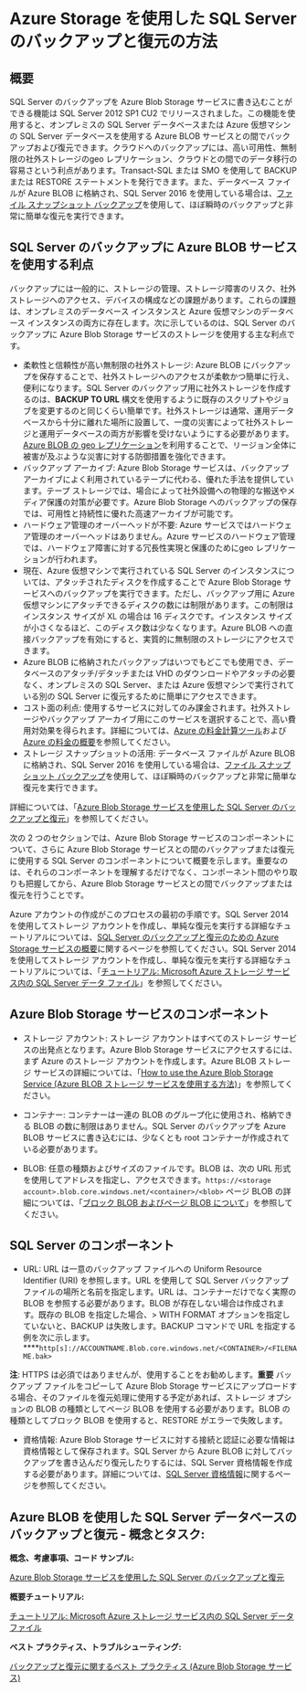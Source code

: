 <properties
	pageTitle="Azure Storage を使用した SQL Server のバックアップと復元の方法 | Microsoft Azure"
	description="SQL Server および SQL Database を Azure Storage にバックアップします。SQL データベースを Azure Storage にバックアップすることのメリットについて、また SQL Server および Azure Storage のどのコンポーネントが必要かについて説明します。"
	services="sql-database, virtual-machines"
	documentationCenter=""
	authors="carlrabeler"
	manager="jeffreyg"
	editor="tysonn"/>

<tags
	ms.service="sql-database"
	ms.workload="data-management"
	ms.tgt_pltfrm="na"
	ms.devlang="vm-windows-sql-server"
	ms.topic="article"
	ms.date="10/20/2015"
	ms.author="carlrab"/>



# Azure Storage を使用した SQL Server のバックアップと復元の方法

## 概要

SQL Server のバックアップを Azure Blob Storage サービスに書き込むことができる機能は SQL Server 2012 SP1 CU2 でリリースされました。この機能を使用すると、オンプレミスの SQL Server データベースまたは Azure 仮想マシンの SQL Server データベースを使用する Azure BLOB サービスとの間でバックアップおよび復元できます。クラウドへのバックアップには、高い可用性、無制限の社外ストレージのgeo レプリケーション、クラウドとの間でのデータ移行の容易さという利点があります。Transact-SQL または SMO を使用して BACKUP または RESTORE ステートメントを発行できます。また、データベース ファイルが Azure BLOB に格納され、SQL Server 2016 を使用している場合は、[ファイル スナップショット バックアップ](http://msdn.microsoft.com/library/mt169363.aspx)を使用して、ほぼ瞬時のバックアップと非常に簡単な復元を実行できます。

## SQL Server のバックアップに Azure BLOB サービスを使用する利点

バックアップには一般的に、ストレージの管理、ストレージ障害のリスク、社外ストレージへのアクセス、デバイスの構成などの課題があります。これらの課題は、オンプレミスのデータベース インスタンスと Azure 仮想マシンのデータベース インスタンスの両方に存在します。次に示しているのは、SQL Server のバックアップに Azure Blob Storage サービスのストレージを使用する主な利点です。

* 柔軟性と信頼性が高い無制限の社外ストレージ: Azure BLOB にバックアップを保存することで、社外ストレージへのアクセスが柔軟かつ簡単に行え、便利になります。SQL Server のバックアップ用に社外ストレージを作成するのは、**BACKUP TO URL** 構文を使用するように既存のスクリプトやジョブを変更するのと同じくらい簡単です。社外ストレージは通常、運用データベースから十分に離れた場所に設置して、一度の災害によって社外ストレージと運用データベースの両方が影響を受けないようにする必要があります。[Azure BLOB の geo レプリケーション](../storage/storage-redundancy.md)を利用することで、リージョン全体に被害が及ぶような災害に対する防御措置を強化できます。 
* バックアップ アーカイブ: Azure Blob Storage サービスは、バックアップ アーカイブによく利用されているテープに代わる、優れた手法を提供しています。テープ ストレージでは、場合によって社外設備への物理的な搬送やメディア保護の対策が必要です。Azure Blob Storage へのバックアップの保存では、可用性と持続性に優れた高速アーカイブが可能です。
* ハードウェア管理のオーバーヘッドが不要: Azure サービスではハードウェア管理のオーバーヘッドはありません。Azure サービスのハードウェア管理では、ハードウェア障害に対する冗長性実現と保護のためにgeo レプリケーションが行われます。
* 現在、Azure 仮想マシンで実行されている SQL Server のインスタンスについては、アタッチされたディスクを作成することで Azure Blob Storage サービスへのバックアップを実行できます。ただし、バックアップ用に Azure 仮想マシンにアタッチできるディスクの数には制限があります。この制限はインスタンス サイズが XL の場合は 16 ディスクです。インスタンス サイズが小さくなるほど、このディスク数は少なくなります。Azure BLOB への直接バックアップを有効にすると、実質的に無制限のストレージにアクセスできます。
* Azure BLOB に格納されたバックアップはいつでもどこでも使用でき、データベースのアタッチ/デタッチまたは VHD のダウンロードやアタッチの必要なく、オンプレミスの SQL Server、または Azure 仮想マシンで実行されている別の SQL Server に復元するために簡単にアクセスできます。
* コスト面の利点: 使用するサービスに対してのみ課金されます。社外ストレージやバックアップ アーカイブ用にこのサービスを選択することで、高い費用対効果を得られます。詳細については、[Azure の料金計算ツール](http://go.microsoft.com/fwlink/?LinkId=277060 "料金計算ツール")および [Azure の料金の概要](http://go.microsoft.com/fwlink/?LinkId=277059 "料金に関する記事")を参照してください。
* ストレージ スナップショットの活用: データベース ファイルが Azure BLOB に格納され、SQL Server 2016 を使用している場合は、[ファイル スナップショット バックアップ](http://msdn.microsoft.com/library/mt169363.aspx)を使用して、ほぼ瞬時のバックアップと非常に簡単な復元を実行できます。

詳細については、「[Azure Blob Storage サービスを使用した SQL Server のバックアップと復元](http://go.microsoft.com/fwlink/?LinkId=271617)」を参照してください。

次の 2 つのセクションでは、Azure Blob Storage サービスのコンポーネントについて、さらに Azure Blob Storage サービスとの間のバックアップまたは復元に使用する SQL Server のコンポーネントについて概要を示します。重要なのは、それらのコンポーネントを理解するだけでなく、コンポーネント間のやり取りも把握してから、Azure Blob Storage サービスとの間でバックアップまたは復元を行うことです。

Azure アカウントの作成がこのプロセスの最初の手順です。SQL Server 2014 を使用してストレージ アカウントを作成し、単純な復元を実行する詳細なチュートリアルについては、[SQL Server のバックアップと復元のための Azure Storage サービスの概要](https://msdn.microsoft.com/library/jj720558(v=sql.120).aspx)に関するページを参照してください。SQL Server 2014 を使用してストレージ アカウントを作成し、単純な復元を実行する詳細なチュートリアルについては、「[チュートリアル: Microsoft Azure ストレージ サービス内の SQL Server データ ファイル](https://msdn.microsoft.com/library/dn466438.aspx)」を参照してください。

## Azure Blob Storage サービスのコンポーネント

* ストレージ アカウント: ストレージ アカウントはすべてのストレージ サービスの出発点となります。Azure Blob Storage サービスにアクセスするには、まず Azure のストレージ アカウントを作成します。Azure BLOB ストレージ サービスの詳細については、「[How to use the Azure Blob Storage Service (Azure BLOB ストレージ サービスを使用する方法)](https://azure.microsoft.com/develop/net/how-to-guides/blob-storage/)」を参照してください。

* コンテナー: コンテナーは一連の BLOB のグループ化に使用され、格納できる BLOB の数に制限はありません。SQL Server のバックアップを Azure BLOB サービスに書き込むには、少なくとも root コンテナーが作成されている必要があります。

* BLOB: 任意の種類およびサイズのファイルです。BLOB は、次の URL 形式を使用してアドレスを指定し、アクセスできます。`https://<storage account>.blob.core.windows.net/<container>/<blob>` ページ BLOB の詳細については、「[ブロック BLOB およびページ BLOB について](http://msdn.microsoft.com/library/azure/ee691964.aspx)」を参照してください。

## SQL Server のコンポーネント

* URL: URL は一意のバックアップ ファイルへの Uniform Resource Identifier (URI) を参照します。URL を使用して SQL Server バックアップ ファイルの場所と名前を指定します。URL は、コンテナーだけでなく実際の BLOB を参照する必要があります。BLOB が存在しない場合は作成されます。既存の BLOB を指定した場合、> WITH FORMAT オプションを指定していないと、BACKUP は失敗します。BACKUP コマンドで URL を指定する例を次に示します。****`http[s]://ACCOUNTNAME.Blob.core.windows.net/<CONTAINER>/<FILENAME.bak>`

<b>注</b>: HTTPS は必須ではありませんが、使用することをお勧めします。<b>重要</b> バックアップ ファイルをコピーして Azure Blob Storage サービスにアップロードする場合、そのファイルを復元処理に使用する予定があれば、ストレージ オプションの BLOB の種類としてページ BLOB を使用する必要があります。BLOB の種類としてブロック BLOB を使用すると、RESTORE がエラーで失敗します。

* 資格情報: Azure Blob Storage サービスに対する接続と認証に必要な情報は資格情報として保存されます。SQL Server から Azure BLOB に対してバックアップを書き込んだり復元したりするには、SQL Server 資格情報を作成する必要があります。詳細については、[SQL Server 資格情報](https://msdn.microsoft.com/library/ms189522.aspx)に関するページを参照してください。

## Azure BLOB を使用した SQL Server データベースのバックアップと復元 - 概念とタスク:

**概念、考慮事項、コード サンプル:**

[Azure Blob Storage サービスを使用した SQL Server のバックアップと復元](http://go.microsoft.com/fwlink/?LinkId=271617)

**概要チュートリアル:**

[チュートリアル: Microsoft Azure ストレージ サービス内の SQL Server データ ファイル](https://msdn.microsoft.com/library/dn466438.aspx)

**ベスト プラクティス、トラブルシューティング:**

[バックアップと復元に関するベスト プラクティス (Azure Blob Storage サービス)](http://go.microsoft.com/fwlink/?LinkId=272394)

<!---HONumber=AcomDC_0128_2016-->